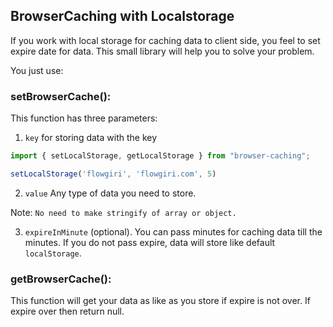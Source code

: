 ## BrowserCaching with Localstorage  

If you work with local storage for caching data to client side, you feel to set expire date for data. 
This small library will help you to solve your problem. 

You just use:

### setBrowserCache():
This function has three parameters:
1. ```key``` for storing data with the key
```javascript
import { setLocalStorage, getLocalStorage } from "browser-caching";

setLocalStorage('flowgiri', 'flowgiri.com', 5)
```

2. ```value```
  Any type of data you need to store. 
  
 Note: `No need to make stringify of array or object.` 

3. ```expireInMinute``` (optional). You can pass minutes for caching data till the minutes.
If you do not pass expire, data will store like default ```localStorage```.


### getBrowserCache():
This function will get your data as like as you store if expire is not over. 
If expire over then return null.
